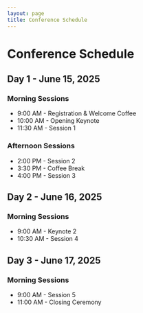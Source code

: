 ```yaml
---
layout: page
title: Conference Schedule
---
```


# Conference Schedule

## Day 1 - June 15, 2025

### Morning Sessions
- 9:00 AM - Registration & Welcome Coffee
- 10:00 AM - Opening Keynote
- 11:30 AM - Session 1

### Afternoon Sessions
- 2:00 PM - Session 2
- 3:30 PM - Coffee Break
- 4:00 PM - Session 3

## Day 2 - June 16, 2025

### Morning Sessions
- 9:00 AM - Keynote 2
- 10:30 AM - Session 4

## Day 3 - June 17, 2025

### Morning Sessions
- 9:00 AM - Session 5
- 11:00 AM - Closing Ceremony